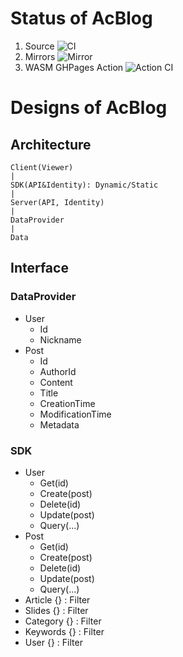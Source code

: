 # Status of AcBlog

1. Source ![CI](https://github.com/acblog/acblog/workflows/CI/badge.svg)
2. Mirrors ![Mirror](https://github.com/acblog/mirrors/workflows/Mirror/badge.svg)
3. WASM GHPages Action ![Action CI](https://github.com/acblog/wasm-ghpages-generate-action/workflows/Action%20CI/badge.svg)

# Designs of AcBlog

## Architecture

```
Client(Viewer)
|
SDK(API&Identity): Dynamic/Static
|
Server(API, Identity)
|
DataProvider
|
Data
```

## Interface

### DataProvider

- User
  - Id
  - Nickname
- Post
  - Id
  - AuthorId
  - Content
  - Title
  - CreationTime
  - ModificationTime
  - Metadata

### SDK

- User
  - Get(id)
  - Create(post)
  - Delete(id)
  - Update(post)
  - Query(...)
- Post
  - Get(id)
  - Create(post)
  - Delete(id)
  - Update(post)
  - Query(...)
- Article {} : Filter
- Slides {} : Filter
- Category {} : Filter
- Keywords {} : Filter
- User {} : Filter
